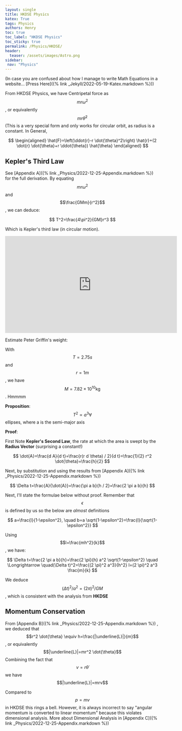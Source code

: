 ```yaml
---
layout: single
title: HKDSE Physics
katex: True
tags: Physics
authors: Henry
toc: true
toc_label: "HKDSE Physics"
toc_sticky: true
permalink: /Physics/HKDSE/
header:
  teaser: /assets/images/Astro.png
sidebar:
 nav: "Physics"
---
```


(In case you are confused about how I manage to write Math Equations in a website...
[Press Here]({% link _Jekyll/2022-05-19-Katex.markdown %}))

From HKDSE Physics, we have Centripetal force as $$mr\omega^2$$, or equivalently $$mr \dot{\theta}^2$$ (This is a very special form and only works for circular orbit, as radius is a constant. In General,

$$
\begin{aligned}
\hat{F}=\left(\ddot{r}-r \dot{\theta}^2\right) \hat{r}+(2 \dot{r} \dot{\theta}+r \ddot{\theta}) \hat{\theta}
\end{aligned}
$$

## Kepler's Third Law

See [Appendix A]({% link _Physics/2022-12-25-Appendix.markdown %}) for the full derivation.
By equating $$mr\omega^2$$ and $$\frac{GMm}{r^2}$$, we can deduce:

$$
T^2=\frac{4\pi^2}{GM}r^3
$$

Which is Kepler's third law (in circular motion). 


<iframe width="560" height="315" src="https://www.youtube.com/embed/MFcT4Hsx7VQ" title="YouTube video player" frameborder="0" allow="accelerometer; autoplay; clipboard-write; encrypted-media; gyroscope; picture-in-picture" allowfullscreen></iframe>

Estimate Peter Griffin's weight:

With $$T=2.75s$$ and $$r=1m$$, we have $$M=7.82 \times 10^{10} \text{kg} $$. Hmmmm

**Proposition**: $$T^2 \propto a^3 \forall $$ ellipses, where a is the semi-major axis

**Proof**:

First Note **Kepler's Second Law**, the rate at which the area is swept by the **Radius Vector** (surprising a constant!)

$$
\dot{A}=\frac{d A}{d t}=\frac{r(r d \theta) / 2}{d t}=\frac{1}{2} r^2 \dot{\theta}=\frac{h}{2}
$$

Next, by substitution and using the results from [Appendix A]({% link _Physics/2022-12-25-Appendix.markdown %})


$$
\Delta t=\frac{A}{\dot{A}}=\frac{\pi a b}{h / 2}=\frac{2 \pi a b}{h}
$$

Next, I'll state the formulae below without proof. Remember that $$\epsilon$$ is defined by us so the below are *almost* definitions

$$
a=\frac{l}{1-\epsilon^2}, \quad b=a \sqrt{1-\epsilon^2}=\frac{l}{\sqrt{1-\epsilon^2}}
$$

Using $$l=\frac{mh^2}{k}$$, we have:

$$
\Delta t=\frac{2 \pi a b}{h}=\frac{2 \pi}{h} a^2 \sqrt{1-\epsilon^2} \quad \Longrightarrow \quad(\Delta t)^2=\frac{(2 \pi)^2 a^3}{h^2} l=(2 \pi)^2 a^3 \frac{m}{k}
$$

We deduce $$(\Delta t)^2 / a^2=(2 \pi)^2 / G M$$, which is consistent with the analysis from **HKDSE**

## Momentum Conservation

From [Appendix B]({% link _Physics/2022-12-25-Appendix.markdown %}) , we deduced that
$$r^2 \dot{\theta} \equiv h=\frac{|\underline{L}|}{m}$$, or equivalently $$|\underline{L}|=mr^2 \dot{\theta}$$ Combining the fact that $$v=r\dot{\theta}$$ we have $$|\underline{L}|=mrv$$

Compared to $$p=mv$$ in HKDSE this rings a bell. However, it is always incorrect to say "angular momentum is converted to linear momentum" because this violates dimensional analysis. More about Dimensional Analysis in [Appendix C]({% link _Physics/2022-12-25-Appendix.markdown %})
